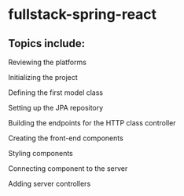 # fullstack-spring-react


## Topics include:
Reviewing the platforms

Initializing the project

Defining the first model class

Setting up the JPA repository

Building the endpoints for the HTTP class controller

Creating the front-end components

Styling components

Connecting component to the server

Adding server controllers

